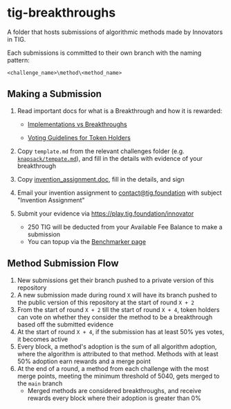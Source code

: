 # tig-breakthroughs

A folder that hosts submissions of algorithmic methods made by Innovators in TIG.

Each submissions is committed to their own branch with the naming pattern:

`<challenge_name>\method\<method_name>` 

## Making a Submission

1. Read important docs for what is a Breakthrough and how it is rewarded:
    * [Implementations vs Breakthroughs](../docs/guides/breakthroughs.md)

    * [Voting Guidelines for Token Holders](../docs/guides/voting.md)

2. Copy `template.md` from the relevant challenges folder (e.g. [`knapsack/tempate.md`](./knapsack/template.md)), and fill in the details with evidence of your breakthrough

3. Copy [invention_assignment.doc](../docs/agreements/invention_assignment.doc), fill in the details, and sign

4. Email your invention assignment to contact@tig.foundation with subject "Invention Assignment"

5. Submit your evidence via https://play.tig.foundation/innovator
    * 250 TIG will be deducted from your Available Fee Balance to make a submission
    * You can topup via the [Benchmarker page](https://play.tig.foundation/benchmarker)

## Method Submission Flow

1. New submissions get their branch pushed to a private version of this repository
2. A new submission made during round `X` will have its branch pushed to the public version of this repository at the start of round `X + 2`
3. From the start of round `X + 2` till the start of round `X + 4`, token holders can vote on whether they consider the method to be a breakthrough based off the submitted evidence
4. At the start of round `X + 4`, if the submission has at least 50% yes votes, it becomes active
5. Every block, a method's adoption is the sum of all algorithm adoption, where the algorithm is attributed to that method. Methods with at least 50% adoption earn rewards and a merge point
6. At the end of a round, a method from each challenge with the most merge points, meeting the minimum threshold of 5040, gets merged to the `main` branch
    * Merged methods are considered breakthroughs, and receive rewards every block where their adoption is greater than 0%